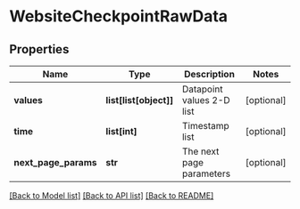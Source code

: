 # WebsiteCheckpointRawData

## Properties
Name | Type | Description | Notes
------------ | ------------- | ------------- | -------------
**values** | **list[list[object]]** | Datapoint values 2-D list | [optional] 
**time** | **list[int]** | Timestamp list | [optional] 
**next_page_params** | **str** | The next page parameters | [optional] 

[[Back to Model list]](../README.md#documentation-for-models) [[Back to API list]](../README.md#documentation-for-api-endpoints) [[Back to README]](../README.md)


